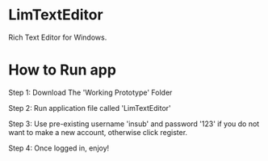# LimTextEditor

Rich Text Editor for Windows.





# How to Run app

Step 1: Download The 'Working Prototype' Folder

Step 2: Run application file called 'LimTextEditor'

Step 3: Use pre-existing username 'insub' and password '123' if you do not want to make a new account, otherwise click register.

Step 4: Once logged in, enjoy!
